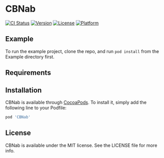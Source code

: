 # CBNab

[![CI Status](https://img.shields.io/travis/denbay/CBNab.svg?style=flat)](https://travis-ci.org/denbay/CBNab)
[![Version](https://img.shields.io/cocoapods/v/CBNab.svg?style=flat)](https://cocoapods.org/pods/CBNab)
[![License](https://img.shields.io/cocoapods/l/CBNab.svg?style=flat)](https://cocoapods.org/pods/CBNab)
[![Platform](https://img.shields.io/cocoapods/p/CBNab.svg?style=flat)](https://cocoapods.org/pods/CBNab)

## Example

To run the example project, clone the repo, and run `pod install` from the Example directory first.

## Requirements

## Installation

CBNab is available through [CocoaPods](https://cocoapods.org). To install
it, simply add the following line to your Podfile:

```ruby
pod 'CBNab'
```

## License

CBNab is available under the MIT license. See the LICENSE file for more info.
